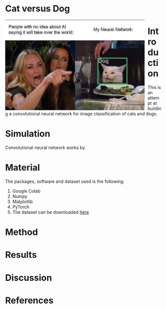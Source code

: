 # Cat versus Dog
<img src="meme.png"
     alt="Monk-1"
     width="450"
     style="float: left; margin-right:  10px;" />
     
# Introduction
This is an attempt at building a convolutional neural network for image classification of cats and dogs. 

# Simulation 
Convolutional neural network works by

# Material
The packages, software and dataset used is the following:

1. Google Colab
2. Numpy
3. Matplotlib
4. PyTorch
5. The dataset can be downloaded [here](https://www.kaggle.com/c/dogs-vs-cats)

# Method

# Results

# Discussion

# References
